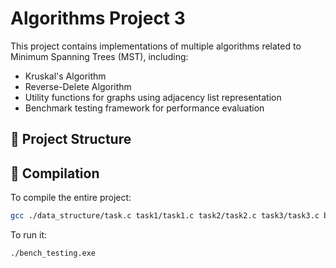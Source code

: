 # Algorithms Project 3

This project contains implementations of multiple algorithms related to Minimum Spanning Trees (MST), including:

- Kruskal's Algorithm
- Reverse-Delete Algorithm
- Utility functions for graphs using adjacency list representation
- Benchmark testing framework for performance evaluation

## 📁 Project Structure

## 🧪 Compilation

To compile the entire project:

```bash
gcc ./data_structure/task.c task1/task1.c task2/task2.c task3/task3.c bench_testing.c -o bench_testing.exe
```
To run it:
```bash
./bench_testing.exe
```
